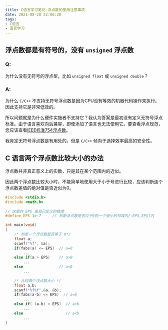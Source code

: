 ```yaml
---
title: C语言学习笔记-浮点数的使用注意事项
date: 2021-08-20 22:06:28
tags: 
- C语言
- 语言学习
---
```


## 浮点数都是有符号的，没有 `unsigned` 浮点数

### Q: 

为什么没有无符号的浮点型，比如 `unsigned float` 或 `unsigned double`？

### A: 

为什么 `C/C++` 不支持无符号浮点数是因为CPU没有等效的机器代码操作来执行。因此支持它是非常低效的。

<!-- more -->

所以问题就是为什么硬件实施者不支持它？我认为答案是最初没有定义无符号浮点标准。由于语言喜欢向后兼容，即使添加了语言也无法使用它。要查看浮点规范，您应该查看[IEEE标准754浮点数](http://steve.hollasch.net/cgindex/coding/ieeefloat.html)。

我肯定无符号浮点数是有用处的。但是 `C/C++` 倾向于选择效率最高的安全性。

## C 语言两个浮点数比较大小的办法

浮点数并非真正意义上的实数，只是其在某个范围内的近似。

因此两个浮点数比较大小时，不能简单地使用大于小于号进行比较，应该判断连个浮点数差值的绝对值是否近似为0。

```C
#include <stdio.h>
#include <math.h>
 
// 这里的 EPS 是自己定义的精度
#define EPS 1e-7     // 判断浮点数是否位于0的一个很小的邻域内[-EPS,EPS]内

int main(void)
{
    /* 判断一个浮点数是否等于 0*/
    float a;
    scanf("%f", &a);
    if(fabs(a) <= EPS)  // a=0
        ...
    else if(a > EPS)    // a>0
        ...
    else                // a<0
        ...
 
    /* 比较两个浮点数大小 */
    float a,b;
    scanf("%f%f",&a, &b);
    if(fabs(a-b) <= EPS)  // a=b
        ...
    else if( (a-b) > EPS)  // a>b
        ...
    else                   // a<b
        ...
}
```



